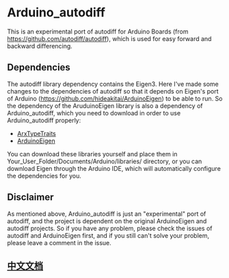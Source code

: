 # Arduino_autodiff

This is an experimental port of autodiff for Arduino Boards (from https://github.com/autodiff/autodiff), which is used for easy forward and backward differencing.

## Dependencies

The autodiff library dependency contains the Eigen3. Here I've made some changes to the dependencies of autodiff so that it depends on Eigen's port of Arduino (https://github.com/hideakitai/ArduinoEigen) to be able to run. So the dependency of the AruduinoEigen library is also a dependency of Arduino_autodiff, which you need to download in order to use Arduino_autodiff properly:

* [ArxTypeTraits](https://github.com/hideakitai/ArxTypeTraits)
* [ArduinoEigen](https://github.com/hideakitai/ArduinoEigen)

You can download these libraries yourself and place them in Your_User_Folder/Documents/Arduino/libraries/ directory, or you can download Eigen through the Arduino IDE, which will automatically configure the dependencies for you.

## Disclaimer

As mentioned above, Arduino_autodiff is just an "experimental" port of autodiff, and the project is dependent on the original ArduinoEigen and autodiff projects. So if you have any problem, please check the issues of autodiff and ArduinoEigen first, and if you still can't solve your problem, please leave a comment in the issue.

## [中文文档](README_CN.md)
